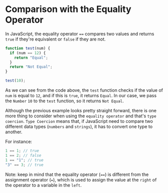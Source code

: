 # Comparison with the Equality Operator

In JavaScript, the equality operator `==` compares two values and returns `true` if they're equivalent or `false` if they are not.

```js
function test(num) {
  if (num == 12) {
    return "Equal";
  }
  return "Not Equal";
}

test(10);
```

As we can see from the code above, the `test` function checks if the value of `num` is equal to `12`, and if this is `true`, it returns `Equal`. In our case, we pass the `Number` `10` to the `test` function, so it returns `Not Equal`.

Although the previous example looks pretty straight forward, there is one more thing to consider when using the `equality operator` and that's `type coercion`.
`Type Coercion` means that, if JavaScript need to compare two different data types (`numbers` and `strings`), it has to convert one type to another.

For instance:

```js
1 == 1; // true
1 == 2; // false
1 == "1"; // true
"3" == 3; // true
```

Note: keep in mind that the equality operator (`==`) is different from the assignment operator (`=`), which is used to assign the value at the `right` of the operator to a variable in the `left`.
